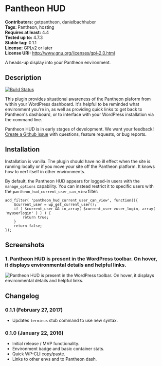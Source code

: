 # Pantheon HUD #
**Contributors:** getpantheon, danielbachhuber  
**Tags:** Pantheon, hosting  
**Requires at least:** 4.4  
**Tested up to:** 4.7.3  
**Stable tag:** 0.1.1  
**License:** GPLv2 or later  
**License URI:** http://www.gnu.org/licenses/gpl-2.0.html  

A heads-up display into your Pantheon environment.

## Description ##

[![Build Status](https://travis-ci.org/pantheon-systems/pantheon-hud.svg?branch=master)](https://travis-ci.org/pantheon-systems/pantheon-hud)

This plugin provides situational awareness of the Pantheon plaform from within your WordPress dashboard. It's helpful to be reminded what environment you're in, as well as providing quick links to get back to Pantheon's dashboard, or to interface with your WordPress installation via the command line.

Pantheon HUD is in early stages of development. We want your feedback! [Create a Github issue](https://github.com/pantheon-systems/pantheon-hud/issues) with questions, feature requests, or bug reports.

## Installation ##

Installation is vanilla. The plugin should have no ill effect when the site is running locally or if you move your site off the Pantheon platform. It knows how to nerf itself in other environments.

By default, the Pantheon HUD appears for logged-in users with the `manage_options` capability. You can instead restrict it to specific users with the `pantheon_hud_current_user_can_view` filter:

    add_filter( 'pantheon_hud_current_user_can_view', function(){
        $current_user = wp_get_current_user();
        if ( $current_user && in_array( $current_user->user_login, array( 'myuserlogin' ) ) ) {
            return true;
        }
        return false;
    });

## Screenshots ##

### 1. Pantheon HUD is present in the WordPress toolbar. On hover, it displays environmental details and helpful links. ###
![Pantheon HUD is present in the WordPress toolbar. On hover, it displays environmental details and helpful links.](http://s.wordpress.org/extend/plugins/pantheon-hud/screenshot-1.png)


## Changelog ##

### 0.1.1 (February 27, 2017) ###
* Updates `terminus` stub command to use new syntax.

### 0.1.0 (January 22, 2016) ###
* Initial release / MVP functionality.
* Environment badge and basic container stats.
* Quick WP-CLI copy/paste.
* Links to other envs and to Pantheon dash.
